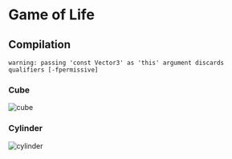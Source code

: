 # Game of Life

## Compilation

`warning: passing 'const Vector3' as 'this' argument discards qualifiers [-fpermissive]`

### Cube

![cube](https://github.com/user-attachments/assets/a127e0e5-7fd3-405d-937c-d61e9f8dceb9)

### Cylinder

![cylinder](https://github.com/user-attachments/assets/21d1126a-954d-4e6c-9db8-fa24b7224afd)
